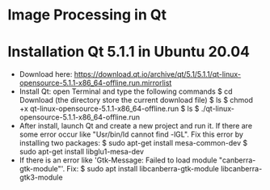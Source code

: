 # Image Processing in Qt

# Installation Qt 5.1.1 in Ubuntu 20.04
- Download here: https://download.qt.io/archive/qt/5.1/5.1.1/qt-linux-opensource-5.1.1-x86_64-offline.run.mirrorlist
- Install Qt: open Terminal and type the following commands
				$ cd Download (the directory store the current download file)
				$ ls
				$ chmod +x qt-linux-opensource-5.1.1-x86_64-offline.run
				$ ls
				$ ./qt-linux-opensource-5.1.1-x86_64-offline.run
- After install, launch Qt and create a new project and run it. If there are some error occur like "Usr/bin/ld cannot find -lGL". Fix this error by installing two packages:
				$ sudo apt-get install mesa-common-dev
				$ sudo apt-get install libglu1-mesa-dev
- If there is an error like 'Gtk-Message: Failed to load module "canberra-gtk-module"'. Fix:
				$ sudo apt install libcanberra-gtk-module libcanberra-gtk3-module
